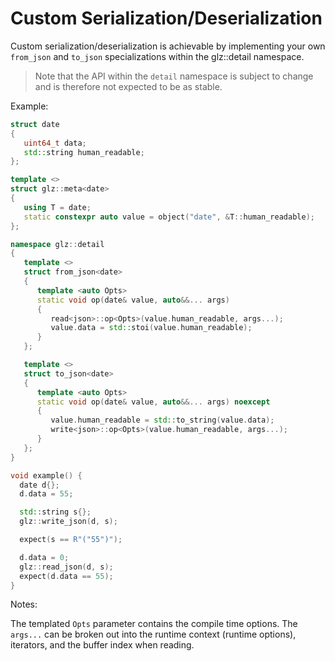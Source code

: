 # Custom Serialization/Deserialization

Custom serialization/deserialization is achievable by implementing your own `from_json` and `to_json` specializations within the glz::detail namespace.

> Note that the API within the `detail` namespace is subject to change and is therefore not expected to be as stable.

Example:
```c++
struct date
{
   uint64_t data;
   std::string human_readable;
};

template <>
struct glz::meta<date>
{
   using T = date;
   static constexpr auto value = object("date", &T::human_readable);
};

namespace glz::detail
{
   template <>
   struct from_json<date>
   {
      template <auto Opts>
      static void op(date& value, auto&&... args)
      {
         read<json>::op<Opts>(value.human_readable, args...);
         value.data = std::stoi(value.human_readable);
      }
   };

   template <>
   struct to_json<date>
   {
      template <auto Opts>
      static void op(date& value, auto&&... args) noexcept
      {
         value.human_readable = std::to_string(value.data);
         write<json>::op<Opts>(value.human_readable, args...);
      }
   };
}

void example() {
  date d{};
  d.data = 55;

  std::string s{};
  glz::write_json(d, s);

  expect(s == R"("55")");

  d.data = 0;
  glz::read_json(d, s);
  expect(d.data == 55);
}
```

Notes:

The templated `Opts` parameter contains the compile time options. The `args...` can be broken out into the runtime context (runtime options), iterators, and the buffer index when reading.
